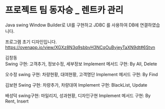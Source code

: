 # 프로젝트 팀 동자승 _ 렌트카 관리 

Java swing Window Builder로 UI를 구현하고
JDBC 를 사용하여 DB에 연결하였습니다. 

프로그램 초기 디자인입니다.
https://ovenapp.io/view/XGXz8N3q9sbbvH3NCqOuBvjeyTaXN9dt#6Stvn

김창동  
Swing 구현: 고객추가, 정보수정, 세부정보
Implement 메서드 구현: By All, Delete <daoimpl>

오수정 
swing 구현: 차량현황, 대여현황, 고객명단
Implement 메서드 구현: By Find <daoimpl>

김보현 
Swing 구현: 차량추가, 차량대여<swing>
Implement 구현: BlackList, Update <daoimpl>

배성덕 
swing구현: 마일리지, 성과현황, 디자인구현
Implement 메서드 구현: By Rent, Insert <daoimpl>
